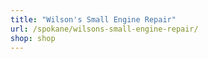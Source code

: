 ```yaml
---
title: "Wilson's Small Engine Repair"
url: /spokane/wilsons-small-engine-repair/
shop: shop
---
```

